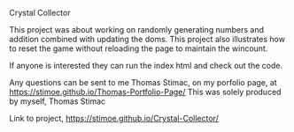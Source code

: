 Crystal Collector

This project was about working on randomly generating numbers and addition combined with updating the doms.
This project also illustrates how to reset the game without reloading the page to maintain the wincount.

If anyone is interested they can run the index html and check out the code.

Any questions can be sent to me Thomas Stimac, on my porfolio page, at https://stimoe.github.io/Thomas-Portfolio-Page/ This was solely produced by myself, Thomas Stimac

Link to project, https://stimoe.github.io/Crystal-Collector/


